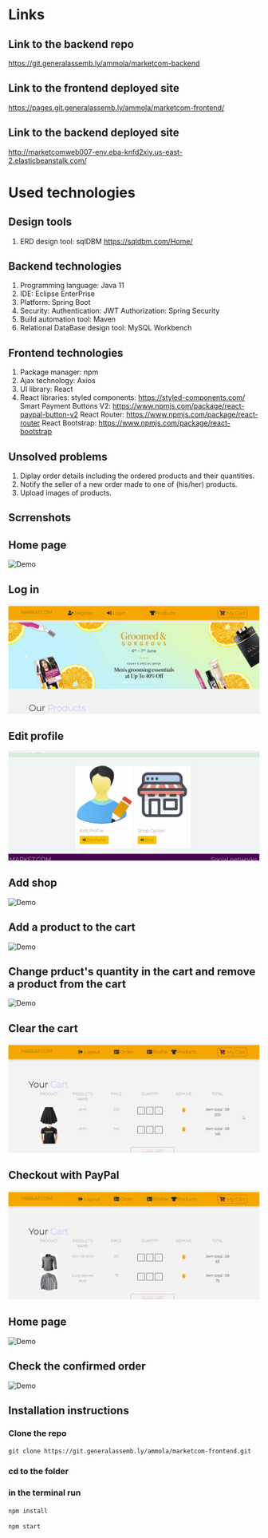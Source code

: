 # Links 
## Link to the backend repo
https://git.generalassemb.ly/ammola/marketcom-backend

## Link to the frontend deployed site
https://pages.git.generalassemb.ly/ammola/marketcom-frontend/

## Link to the backend deployed site
http://marketcomweb007-env.eba-knfd2xiy.us-east-2.elasticbeanstalk.com/

# Used technologies
## Design tools
1) ERD design tool: sqlDBM
https://sqldbm.com/Home/

## Backend technologies
1) Programming language: Java 11
2) IDE: Eclipse EnterPrise
3) Platform: Spring Boot 
4) Security: 
Authentication: JWT 
Authorization: Spring Security
5) Build automation tool: Maven
6) Relational DataBase design tool: MySQL Workbench

## Frontend technologies
1) Package manager: npm
2) Ajax technology: Axios
3) UI library: React
4) React libraries: 
styled components: https://styled-components.com/
Smart Payment Buttons V2: https://www.npmjs.com/package/react-paypal-button-v2
React Router: https://www.npmjs.com/package/react-router
React Bootstrap: https://www.npmjs.com/package/react-bootstrap

## Unsolved problems
1) Diplay order details including the ordered products and their quantities.
2) Notify the seller of a new order made to one of (his/her) products.
3) Upload images of products. 

## Scrrenshots

## Home page
![Demo](screenshots/1.gif)


## Log in
![Demo](screenshots/2.gif)


## Edit profile
![Demo](screenshots/3.gif)


## Add shop
![Demo](screenshots/4.gif)


## Add a product to the cart
![Demo](screenshots/5.gif)


## Change prduct's quantity in the cart and remove a product from the cart
![Demo](screenshots/6.gif)


## Clear the cart
![Demo](screenshots/7.gif)


## Checkout with PayPal
![Demo](screenshots/8.gif)


## Home page
![Demo](screenshots/9.gif)


## Check the confirmed order
![Demo](screenshots/10.gif)



## Installation instructions
### Clone the repo
`git clone https://git.generalassemb.ly/ammola/marketcom-frontend.git`

### cd to the folder

### in the terminal run 
`npm install`

`npm start`

